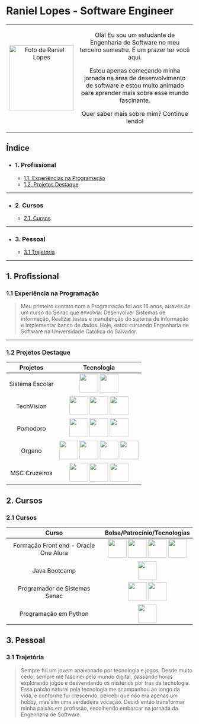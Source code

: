# Raniel Lopes - Software Engineer

|||
|:-:|:-:|
|<img width="175" src="https://i.imgur.com/6LSVRDp.jpg" alt="Foto de Raniel Lopes">|<p>Olá! Eu sou um estudante de Engenharia de Software no meu terceiro semestre. É um prazer ter você aqui.</p> <p>Estou apenas começando minha jornada na área de desenvolvimento de software e estou muito animado<br> para aprender mais sobre esse mundo fascinante.</p><p>Quer saber mais sobre mim? Continue lendo!</p>


## Índice

- ### 1. Profissional
  - [1.1. Experiências na Programação](#experiencia-programacao)
  - [1.2. Projetos Destaque](#projetos-destaque)

---

- ### 2. Cursos
  - [2.1. Cursos](#cursos)

---

- ### 3. Pessoal
  - [3.1 Trajetória](#trajetoria)

---

## 1. Profissional

### <a name="experiencia-programacao"></a> 1.1 Experiência na Programação

> Meu primeiro contato com a Programação foi aos 16 anos, através de um curso do Senac que envolvia: Desenvolver Sistemas de informação, Realizar testes e manutenção do sistema de informação e Implementar banco de dados. Hoje, estou cursando Engenharia de Software na Universidade Católica do Salvador.

---

### <a name="projetos-destaque"></a> 1.2 Projetos Destaque

| Projetos       | Tecnologia                                                                 |
|:--------------:|:---------------------------------------------------------------------------:|
| Sistema Escolar | <img width = 50 src="https://cdn.jsdelivr.net/gh/devicons/devicon@latest/icons/java/java-original.svg" /> <img width = 50 src="https://cdn.jsdelivr.net/gh/devicons/devicon@latest/icons/mysql/mysql-plain-wordmark.svg" /> |
| TechVision                    | <img width = 50 src="https://cdn.jsdelivr.net/gh/devicons/devicon@latest/icons/html5/html5-original.svg" /> <img width = 50 src="https://cdn.jsdelivr.net/gh/devicons/devicon@latest/icons/css3/css3-original.svg" /> <img width = 50 src="https://cdn.jsdelivr.net/gh/devicons/devicon@latest/icons/javascript/javascript-original.svg" /> |
| Pomodoro                    | <img width = 50 src="https://cdn.jsdelivr.net/gh/devicons/devicon@latest/icons/html5/html5-original.svg" /> <img width = 50 src="https://cdn.jsdelivr.net/gh/devicons/devicon@latest/icons/css3/css3-original.svg" /> <img width = 50 src="https://cdn.jsdelivr.net/gh/devicons/devicon@latest/icons/javascript/javascript-original.svg" /> |
| Organo                        | <img width = 50 src="https://cdn.jsdelivr.net/gh/devicons/devicon@latest/icons/react/react-original.svg" /> <img width = 50 src="https://cdn.jsdelivr.net/gh/devicons/devicon@latest/icons/javascript/javascript-original.svg" /> <img width = 50 src="https://cdn.jsdelivr.net/gh/devicons/devicon@latest/icons/html5/html5-original.svg" /> <img width = 50 src="https://cdn.jsdelivr.net/gh/devicons/devicon@latest/icons/css3/css3-original.svg" /> |
| MSC Cruzeiros                    | <img width = 50 src="https://cdn.jsdelivr.net/gh/devicons/devicon@latest/icons/html5/html5-original.svg" /> <img width = 50 src="https://cdn.jsdelivr.net/gh/devicons/devicon@latest/icons/css3/css3-original.svg" /> <img width = 50 src="https://cdn.jsdelivr.net/gh/devicons/devicon@latest/icons/javascript/javascript-original.svg" /> |






## 2. Cursos

### <a name="cursos"></a> 2.1 Cursos

| Curso                        | Bolsa/Patrocínio/Tecnologias                                                         |
|:----------------------------:|:-------------------------------------------------------------------------------------:|
| Formação Front end - Oracle One Alura               | <img width = 50 src="https://cdn.jsdelivr.net/gh/devicons/devicon@latest/icons/react/react-original.svg" /> <img width = 50 src="https://cdn.jsdelivr.net/gh/devicons/devicon@latest/icons/javascript/javascript-original.svg" /> <img width = 50 src="https://cdn.jsdelivr.net/gh/devicons/devicon@latest/icons/css3/css3-original.svg" /> <img width = 50 src="https://cdn.jsdelivr.net/gh/devicons/devicon@latest/icons/html5/html5-original.svg" />|
| Java Bootcamp                 | <img width = 50 src="https://cdn.jsdelivr.net/gh/devicons/devicon@latest/icons/java/java-original.svg" />|
| Programador de Sistemas Senac | <img width = 50 src="https://cdn.jsdelivr.net/gh/devicons/devicon@latest/icons/java/java-original.svg" /> <img width = 50 src="https://cdn.jsdelivr.net/gh/devicons/devicon@latest/icons/mysql/mysql-plain-wordmark.svg" />|
| Programação em Python          | <img width = 50 src="https://cdn.jsdelivr.net/gh/devicons/devicon@latest/icons/python/python-original.svg" /> |



## 3. Pessoal

### <a name="trajetoria"></a> 3.1 Trajetória

> Sempre fui um jovem apaixonado por tecnologia e jogos. Desde muito cedo, sempre me fascinei pelo mundo digital, passando horas explorando jogos e desvendando os mistérios por trás da tecnologia. Essa paixão natural pela tecnologia me acompanhou ao longo da vida, e conforme fui crescendo, percebi que não era apenas um hobby, mas sim uma verdadeira vocação. Decidi então transformar minha paixão em profissão, escolhendo embarcar na jornada da Engenharia de Software.
